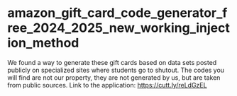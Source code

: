 # amazon_gift_card_code_generator_free_2024_2025_new_working_injection_method
 We found a way to generate these gift cards based on data sets posted publicly on specialized sites where students go to shutout. The codes you will find are not our property, they are not generated by us, but are taken from public sources.   Link to the application: https://cutt.ly/reLdGzEL
